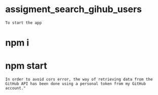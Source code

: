 # assigment_search_gihub_users

`To start the app `
# npm i 
# npm start

`In order to avoid cors error, the way of retrieving data from the GitHub API has been done using a personal token from my GitHub account."`
